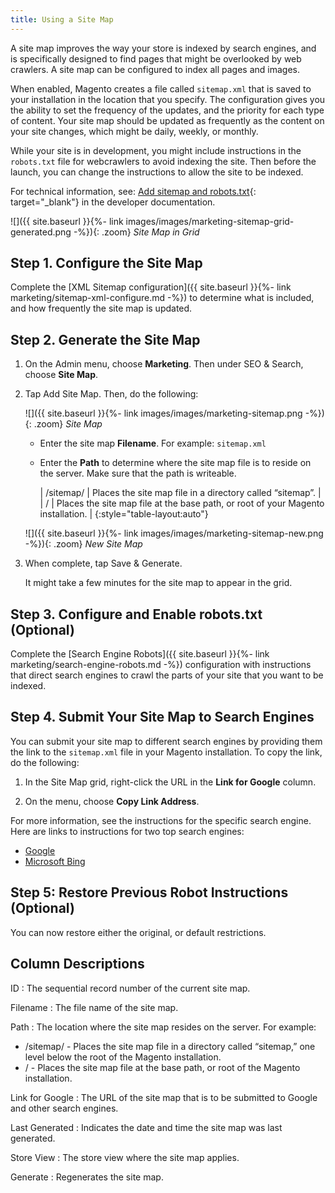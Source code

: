 ```yaml
---
title: Using a Site Map
---
```


A site map improves the way your store is indexed by search engines, and is specifically designed to find pages that might be overlooked by web crawlers. A site map can be configured to index all pages and images.

When enabled, Magento creates a file called `sitemap.xml` that is saved to your installation in the location that you specify. The configuration gives you the ability to set the frequency of the updates, and the priority for each type of content. Your site map should be updated as frequently as the content on your site changes, which might be daily, weekly, or monthly.

While your site is in development, you might include instructions in the `robots.txt` file for webcrawlers to avoid indexing the site. Then before the launch, you can change the instructions to allow the site to be indexed.

For technical information, see: [Add sitemap and robots.txt][1]{: target="_blank"} in the developer documentation.

![]({{ site.baseurl }}{%- link images/images/marketing-sitemap-grid-generated.png -%}){: .zoom}
*Site Map in Grid*

## Step 1. Configure the Site Map

Complete the [XML Sitemap configuration]({{ site.baseurl }}{%- link marketing/sitemap-xml-configure.md -%}) to determine what is included, and how frequently the site map is updated.

## Step 2. Generate the Site Map

1. On the Admin menu, choose **Marketing**. Then under SEO &amp; Search, choose **Site Map**.

1. Tap <span class="btn">Add Site Map</span>. Then, do the following:

    ![]({{ site.baseurl }}{%- link images/images/marketing-sitemap.png -%}){: .zoom}
    *Site Map*

    * Enter the site map **Filename**. For example: `sitemap.xml`

    * Enter the **Path** to determine where the site map file is to reside on the server. Make sure that the path is writeable.

        | /sitemap/ | Places the site map file in a directory called “sitemap”. |
        | / | Places the site map file at the base path, or root of your Magento installation. |
        {:style="table-layout:auto"}

    ![]({{ site.baseurl }}{%- link images/images/marketing-sitemap-new.png -%}){: .zoom}
    *New Site Map*

1. When complete, tap <span class="btn">Save &amp; Generate</span>.

    It might take a few minutes for the site map to appear in the grid.

## Step 3. Configure and Enable robots.txt (Optional)

Complete the [Search Engine Robots]({{ site.baseurl }}{%- link marketing/search-engine-robots.md -%}) configuration with instructions that direct search engines to crawl the parts of your site that you want to be indexed.

## Step 4. Submit Your Site Map to Search Engines

You can submit your site map to different search engines by providing them the link to the `sitemap.xml` file in your Magento installation. To copy the link, do the following:

1. In the Site Map grid, right-click the URL in the **Link for Google** column.

1. On the menu, choose **Copy Link Address**.

For more information, see the instructions for the specific search engine. Here are links to instructions for two top search engines:

* [Google][2]
* [Microsoft Bing][3]

## Step 5: Restore Previous Robot Instructions **(Optional)**

You can now restore either the original, or default restrictions.

## Column Descriptions

ID
: The sequential record number of the current site map.

Filename
: The file name of the site map.

Path
: The location where the site map resides on the server. For example:
  * /sitemap/ - Places the site map file in a directory called “sitemap,” one level below the root of the Magento installation.
  * / - Places the site map file at the base path, or root of the Magento installation.

Link for Google
: The URL of the site map that is to be submitted to Google and other search engines.

Last Generated
: Indicates the date and time the site map was last generated.

Store View
: The store view where the site map applies.

Generate
: Regenerates the site map.

[1]: http://devdocs.magento.com/guides/v2.3/cloud/trouble/robots-sitemap.html
[2]: https://support.google.com/webmasters/answer/183669?hl=en
[3]: http://www.bing.com/webmaster/help/how-to-submit-sitemaps-82a15bd4
